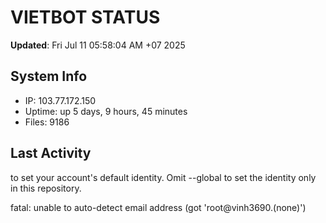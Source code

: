 # VIETBOT STATUS
**Updated**: Fri Jul 11 05:58:04 AM +07 2025

## System Info
- IP: 103.77.172.150
- Uptime: up 5 days, 9 hours, 45 minutes
- Files: 9186

## Last Activity

to set your account's default identity.
Omit --global to set the identity only in this repository.

fatal: unable to auto-detect email address (got 'root@vinh3690.(none)')

